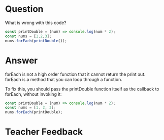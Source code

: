 # Question
What is wrong with this code?

```js
const printDouble = (num) => console.log(num * 2);
const nums = [1,2,3];
nums.forEach(printDouble());
```

# Answer
forEach is not a high order function that it cannot return the print out. forEach is a method that you can loop through a function. 


To fix this, you should pass the printDouble function itself as the callback to forEach, without invoking it:


```js
const printDouble = (num) => console.log(num * 2);
const nums = [1, 2, 3];
nums.forEach(printDouble);
```

# Teacher Feedback
